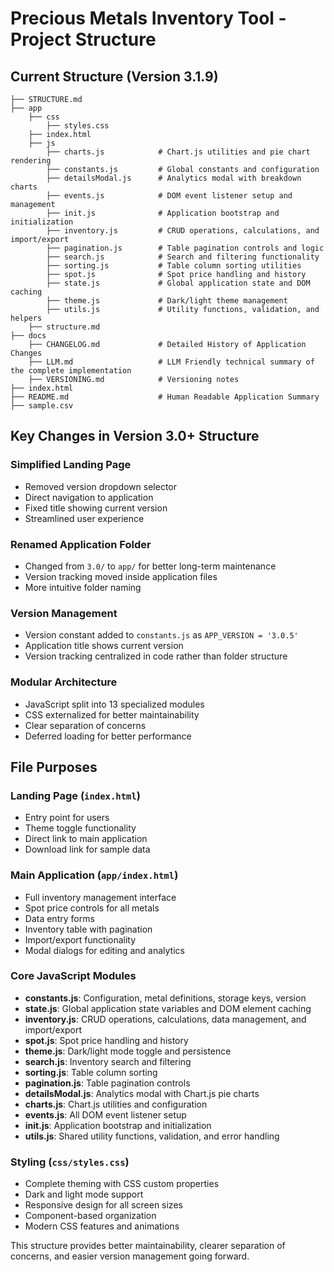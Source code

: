 # Precious Metals Inventory Tool - Project Structure

## Current Structure (Version 3.1.9)

```text
├── STRUCTURE.md
├── app
    ├── css
        ├── styles.css
    ├── index.html
    ├── js
        ├── charts.js            # Chart.js utilities and pie chart rendering
        ├── constants.js         # Global constants and configuration
        ├── detailsModal.js      # Analytics modal with breakdown charts
        ├── events.js            # DOM event listener setup and management
        ├── init.js              # Application bootstrap and initialization
        ├── inventory.js         # CRUD operations, calculations, and import/export
        ├── pagination.js        # Table pagination controls and logic
        ├── search.js            # Search and filtering functionality
        ├── sorting.js           # Table column sorting utilities
        ├── spot.js              # Spot price handling and history
        ├── state.js             # Global application state and DOM caching
        ├── theme.js             # Dark/light theme management
        ├── utils.js             # Utility functions, validation, and helpers
    ├── structure.md
├── docs
    ├── CHANGELOG.md             # Detailed History of Application Changes
    ├── LLM.md                   # LLM Friendly technical summary of the complete implementation
    ├── VERSIONING.md            # Versioning notes
├── index.html
├── README.md                    # Human Readable Application Summary
├── sample.csv
```

## Key Changes in Version 3.0+ Structure 

### Simplified Landing Page
- Removed version dropdown selector
- Direct navigation to application
- Fixed title showing current version
- Streamlined user experience

### Renamed Application Folder
- Changed from `3.0/` to `app/` for better long-term maintenance
- Version tracking moved inside application files
- More intuitive folder naming

### Version Management
- Version constant added to `constants.js` as `APP_VERSION = '3.0.5'`
- Application title shows current version
- Version tracking centralized in code rather than folder structure

### Modular Architecture
- JavaScript split into 13 specialized modules
- CSS externalized for better maintainability
- Clear separation of concerns
- Deferred loading for better performance

## File Purposes

### Landing Page (`index.html`)
- Entry point for users
- Theme toggle functionality
- Direct link to main application
- Download link for sample data

### Main Application (`app/index.html`)
- Full inventory management interface
- Spot price controls for all metals
- Data entry forms
- Inventory table with pagination
- Import/export functionality
- Modal dialogs for editing and analytics

### Core JavaScript Modules
- **constants.js**: Configuration, metal definitions, storage keys, version
- **state.js**: Global application state variables and DOM element caching
- **inventory.js**: CRUD operations, calculations, data management, and import/export
- **spot.js**: Spot price handling and history
- **theme.js**: Dark/light mode toggle and persistence
- **search.js**: Inventory search and filtering
- **sorting.js**: Table column sorting
- **pagination.js**: Table pagination controls
- **detailsModal.js**: Analytics modal with Chart.js pie charts
- **charts.js**: Chart.js utilities and configuration
- **events.js**: All DOM event listener setup
- **init.js**: Application bootstrap and initialization
- **utils.js**: Shared utility functions, validation, and error handling

### Styling (`css/styles.css`)
- Complete theming with CSS custom properties
- Dark and light mode support
- Responsive design for all screen sizes
- Component-based organization
- Modern CSS features and animations

This structure provides better maintainability, clearer separation of concerns, and easier version management going forward.

